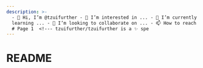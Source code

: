 ```yaml
---
description: >-
  - 👋 Hi, I’m @tzuifurther - 👀 I’m interested in ... - 🌱 I’m currently
  learning ... - 💞️ I’m looking to collaborate on ... - 📫 How to reach me ...
  # Page 1  <!--- tzuifurther/tzuifurther is a ✨ spe
---
```


# README

